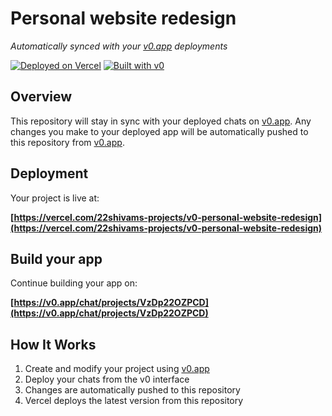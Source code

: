 # Personal website redesign

*Automatically synced with your [v0.app](https://v0.app) deployments*

[![Deployed on Vercel](https://img.shields.io/badge/Deployed%20on-Vercel-black?style=for-the-badge&logo=vercel)](https://vercel.com/22shivams-projects/v0-personal-website-redesign)
[![Built with v0](https://img.shields.io/badge/Built%20with-v0.app-black?style=for-the-badge)](https://v0.app/chat/projects/VzDp22OZPCD)

## Overview

This repository will stay in sync with your deployed chats on [v0.app](https://v0.app).
Any changes you make to your deployed app will be automatically pushed to this repository from [v0.app](https://v0.app).

## Deployment

Your project is live at:

**[https://vercel.com/22shivams-projects/v0-personal-website-redesign](https://vercel.com/22shivams-projects/v0-personal-website-redesign)**

## Build your app

Continue building your app on:

**[https://v0.app/chat/projects/VzDp22OZPCD](https://v0.app/chat/projects/VzDp22OZPCD)**

## How It Works

1. Create and modify your project using [v0.app](https://v0.app)
2. Deploy your chats from the v0 interface
3. Changes are automatically pushed to this repository
4. Vercel deploys the latest version from this repository